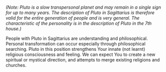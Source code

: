 _(Note: Pluto is a slow transpersonal planet and may remain in a single sign for up to many years. The description of Pluto in Sagittarius is therefore valid for the entire generation of people and is very general. The characteristic of the personality is in the description of Pluto in the 7th house.)_

People with Pluto in Sagittarius are understanding and philosophical. Personal transformation can occur especially through philosophical searching. Pluto in this position strengthens Your innate (not learnt) religious consciousness and feeling. We can expect You to create a new spiritual or mystical direction, and attempts to merge existing religions and churches.